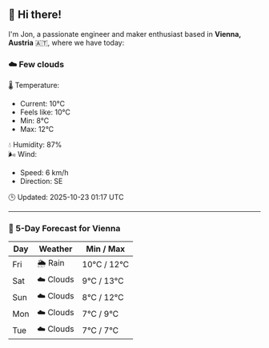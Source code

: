 ## 👋 Hi there!

I'm Jon, a passionate engineer and maker enthusiast based in **Vienna, Austria** 🇦🇹, where we have today:

### ☁️ Few clouds 

🌡️ Temperature: 
* Current: 10°C
* Feels like: 10°C
* Min: 8°C 
* Max: 12°C  

💧 Humidity: 87%  
🌬️ Wind: 
* Speed: 6 km/h 
* Direction: SE  

🕒 Updated: 2025-10-23 01:17 UTC

---

### 📅 5-Day Forecast for Vienna

| Day | Weather | Min / Max |
|-----|---------|------------|
| Fri | 🌦️ Rain | 10°C / 12°C |
| Sat | ☁️ Clouds | 9°C / 13°C |
| Sun | ☁️ Clouds | 8°C / 12°C |
| Mon | ☁️ Clouds | 7°C / 9°C |
| Tue | ☁️ Clouds | 7°C / 7°C |
